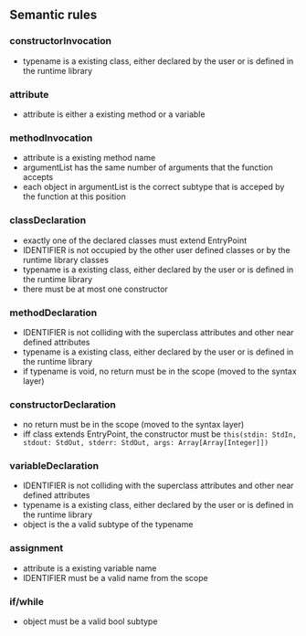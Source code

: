 ## Semantic rules

### constructorInvocation

- typename is a existing class, either declared by the user or is defined in the runtime library

### attribute

- attribute is either a existing method or a variable

### methodInvocation

- attribute is a existing method name
- argumentList has the same number of arguments that the function accepts
- each object in argumentList is the correct subtype that is acceped by the function at this position

### classDeclaration

- exactly one of the declared classes must extend EntryPoint
- IDENTIFIER is not occupied by the other user defined classes or by the runtime library classes
- typename is a existing class, either declared by the user or is defined in the runtime library
- there must be at most one constructor

### methodDeclaration

- IDENTIFIER is not colliding with the superclass attributes and other near defined attributes
- typename is a existing class, either declared by the user or is defined in the runtime library
- if typename is void, no return must be in the scope (moved to the syntax layer)

### constructorDeclaration

- no return must be in the scope (moved to the syntax layer)
- iff class extends EntryPoint, the constructor must be `this(stdin: StdIn, stdout: StdOut, stderr: StdOut, args: Array[Array[Integer]])`

### variableDeclaration

- IDENTIFIER is not colliding with the superclass attributes and other near defined attributes
- typename is a existing class, either declared by the user or is defined in the runtime library
- object is the a valid subtype of the typename

### assignment

- attribute is a existing variable name
- IDENTIFIER must be a valid name from the scope

### if/while 

- object must be a valid bool subtype

